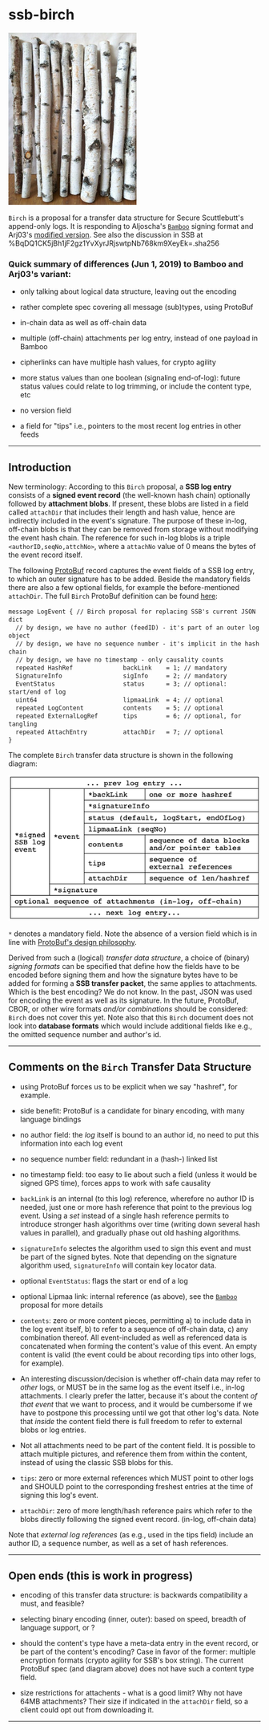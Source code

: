 # ssb-birch

![some birch logs](figs/birch_logs.jpg)

```Birch``` is a proposal for a transfer data structure for Secure
Scuttlebutt's append-only logs. It is responding to Aljoscha's
[```Bamboo```](https://github.com/aljoschameyer/bamboo) signing format and
Arj03's [modified
version](https://github.com/arj03/ssb-new-format/). See also
the discussion in SSB at %BqDQ1CK5jBh1jF2gz1YvXyrJRjswtpNb768km9XeyEk=.sha256

### Quick summary of differences (Jun 1, 2019) to Bamboo and Arj03's variant:

- only talking about logical data structure, leaving out the encoding

- rather complete spec covering all message (sub)types, using ProtoBuf

- in-chain data as well as off-chain data

- multiple (off-chain) attachments per log entry, instead of one
  payload in Bamboo

- cipherlinks can have multiple hash values, for crypto agility

- more status values than one boolean (signaling end-of-log):
  future status values could relate to log trimming, or include
  the content type, etc

- no version field

- a field for "tips" i.e., pointers to the most recent log entries
  in other feeds

---

## Introduction

New terminology: According to this ```Birch``` proposal, a __SSB log
entry__ consists of a __signed event record__ (the well-known hash chain)
optionally followed by __attachment blobs__. If present, these blobs are
listed in a field called ```attachDir``` that includes their length
and hash value, hence are indirectly included in the event's
signature. The purpose of these in-log, off-chain blobs is that they
can be removed from storage without modifying the event hash
chain. The reference for such in-log blobs is a triple
```<authorID,seqNo,attchNo>```, where a ```attachNo``` value of 0
means the bytes of the event record itself.

The following
[ProtoBuf](https://developers.google.com/protocol-buffers/docs/proto3)
record captures the event fields of a SSB log entry, to which an outer
signature has to be added. Beside the mandatory fields there are also
a few optional fields, for example the before-mentioned
```attachDir```. The full ```Birch``` ProtoBuf definition can be found
[here](ssb_birch.proto):

```text
message LogEvent { // Birch proposal for replacing SSB's current JSON dict
  // by design, we have no author (feedID) - it's part of an outer log object
  // by design, we have no sequence number - it's implicit in the hash chain
  // by design, we have no timestamp - only causality counts
  repeated HashRef              backLink    = 1; // mandatory
  SignatureInfo                 sigInfo     = 2; // mandatory
  EventStatus                   status      = 3; // optional: start/end of log
  uint64                        lipmaaLink  = 4; // optional
  repeated LogContent           contents    = 5; // optional
  repeated ExternalLogRef       tips        = 6; // optional, for tangling
  repeated AttachEntry          attachDir   = 7; // optional
}
```

The complete ```Birch``` transfer data structure is shown in the
following diagram:

![Birch transfer record/logical format](figs/birch_log_entry.png)

```*``` denotes a mandatory field. Note the absence of a version field
which is in line with [ProtoBuf's design
philosophy](https://developers.google.com/protocol-buffers/docs/overview?csw=1#a-bit-of-history).

Derived from such a (logical) _transfer data structure_, a choice of
(binary) _signing formats_ can be specified that define how the fields
have to be encoded before signing them and how the signature bytes
have to be added for forming a __SSB transfer packet__, the same
applies to attachments. Which is the best encoding? We do not know. In
the past, JSON was used for encoding the event as well as its
signature. In the future, ProtoBuf, CBOR, or other wire formats
_and/or combinations_ should be considered: ```Birch``` does not cover
this yet. Note also that this ```Birch``` document does not look into
__database formats__ which would include additional fields like e.g.,
the omitted sequence number and author's id.


---

## Comments on the ```Birch``` Transfer Data Structure

- using ProtoBuf forces us to be explicit when we say "hashref", for
  example.

- side benefit: ProtoBuf is a candidate for binary encoding, with many
  language bindings

- no author field: the _log_ itself is bound to an author id, no need
  to put this information into each log event

- no sequence number field: redundant in a (hash-) linked list

- no timestamp field: too easy to lie about such a field (unless it
  would be signed GPS time), forces apps to work with safe causality

- ```backLink``` is an internal (to this log) reference, wherefore no
  author ID is needed, just one or more hash reference that point to
  the previous log event. Using a _set_ instead of a single hash
  reference permits to introduce stronger hash algorithms over time
  (writing down several hash values in parallel), and gradually phase
  out old hashing algorithms.

- ```signatureInfo``` selectes the algorithm used to sign this event
  and must be part of the signed bytes. Note that depending on the
  signature algorithm used, ```signatureInfo``` will contain key
  locator data.

- optional ```EventStatus```: flags the start or end of a log

- optional Lipmaa link: internal reference (as above), see the
  [```Bamboo```](https://github.com/aljoschameyer/bamboo) proposal for
  more details

- ```contents```: zero or more content pieces, permitting a) to
  include data in the log event itself, b) to refer to a sequence of
  off-chain data, c) any combination thereof. All event-included as
  well as referenced data is concatenated when forming the content's
  value of this event. An empty content is valid (the event could be
  about recording tips into other logs, for example).

- An interesting discussion/decision is whether off-chain data may
  refer to _other_ logs, or MUST be in the same log as the event itself
  i.e., in-log attachments. I clearly prefer the latter, because it's
  about the content _of that event_ that we want to process, and it
  would be cumbersome if we have to postpone this processing until we
  got that other log's data. Note that _inside_ the content field
  there is full freedom to refer to external blobs or log entries.

- Not all attachments need to be part of the content field. It is
  possible to attach multiple pictures, and reference them from
  within the content, instead of using the classic SSB blobs for
  this.

- ```tips```: zero or more external references which MUST point to
  other logs and SHOULD point to the corresponding freshest entries at
  the time of signing this log's event.

- ```attachDir```: zero of more length/hash reference pairs which refer to
  the blobs directly following the signed event record. (in-log,
  off-chain data)

Note that _external log references_ (as e.g., used in the tips field)
include an author ID, a sequence number, as well as a set of hash
references.

---

## Open ends (this is work in progress)

- encoding of this transfer data structure: is backwards compatibility
  a must, and feasible?

- selecting binary encoding (inner, outer): based on speed, breadth of
  language support, or ?

- should the content's type have a meta-data entry in the event record,
  or be part of the content's encoding? Case in favor of the former:
  multiple encryption formats (crypto agility for SSB's box string).
  The current ProtoBuf spec (and diagram above) does not have
  such a content type field.

- size restrictions for attachents - what is a good limit? Why not
  have 64MB attachments? Their size if indicated in the ```attachDir```
  field, so a client could opt out from downloading it.

---